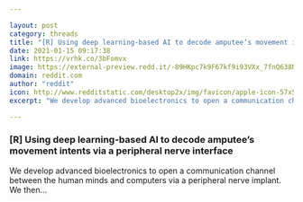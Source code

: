 ```yaml
---

layout: post
category: threads
title: "[R] Using deep learning-based AI to decode amputee’s movement intents via a peripheral nerve interface"
date: 2021-01-15 09:17:38
link: https://vrhk.co/3bFomvx
image: https://external-preview.redd.it/-89HKpc7k9F67kf9i93VXx_7fnQ638NWgo8kX3Z4DZ8.jpg?width=252&height=131.937172775&auto=webp&crop=252:131.937172775,smart&s=01dc2c64fe291d320697fcac71cd8bd79cfa06a3
domain: reddit.com
author: "reddit"
icon: http://www.redditstatic.com/desktop2x/img/favicon/apple-icon-57x57.png
excerpt: "We develop advanced bioelectronics to open a communication channel between the human minds and computers via a peripheral nerve implant. We then..."

---
```


### [R] Using deep learning-based AI to decode amputee’s movement intents via a peripheral nerve interface

We develop advanced bioelectronics to open a communication channel between the human minds and computers via a peripheral nerve implant. We then...